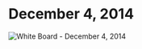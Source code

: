 # December 4, 2014
![White Board - December 4, 2014](https://raw.githubusercontent.com/sarahjeansweeney/various_files/master/DSG/TAPAS/2014-12-04_01.jpg)
